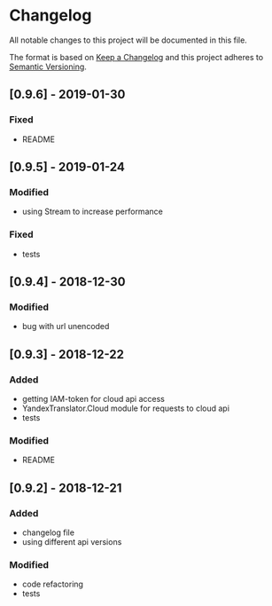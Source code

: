 # Changelog
All notable changes to this project will be documented in this file.

The format is based on [Keep a Changelog](http://keepachangelog.com/en/1.0.0/)
and this project adheres to [Semantic Versioning](http://semver.org/spec/v2.0.0.html).

## [0.9.6] - 2019-01-30
### Fixed
- README

## [0.9.5] - 2019-01-24
### Modified
- using Stream to increase performance

### Fixed
- tests

## [0.9.4] - 2018-12-30
### Modified
- bug with url unencoded

## [0.9.3] - 2018-12-22
### Added
- getting IAM-token for cloud api access
- YandexTranslator.Cloud module for requests to cloud api
- tests

### Modified
- README

## [0.9.2] - 2018-12-21
### Added
- changelog file
- using different api versions

### Modified
- code refactoring
- tests
